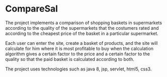 # CompareSal


The project implements a comparison of shopping baskets in supermarkets according to the quality of the supermarkets that the costumers
rated and according to the cheapest price of the basket in a particular supermarket.

Each user can enter the site, create a basket of products, and the site will calculate for him where it is most profitable to buy
when the calculation algorithm gives a certain factor to the price and a certain factor to the quality so that the paid basket is
calculated according to both.

The project uses technologies such as java 8, jsp, servlet, html5, css3.
